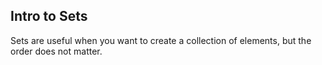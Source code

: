 ## Intro to Sets

Sets are useful when you want to create a collection of elements, but the order does not matter. 